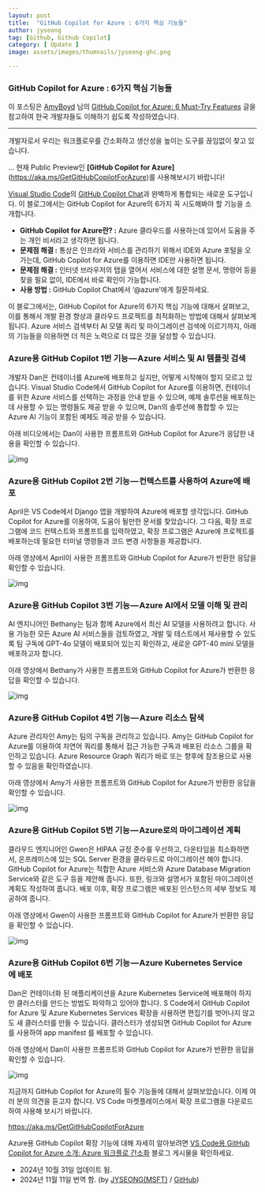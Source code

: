 ```yaml
---
layout: post
title:  "GitHub Copilot for Azure : 6가지 핵심 기능들"
author: jyseong
tag: [Github, Github Copilot]
category: [ Update ]
image: assets/images/thumnails/jyseong-ghc.png

---
```


### GitHub Copilot for Azure : 6가지 핵심 기능들

이 포스팅은 [AmyBoyd](https://techcommunity.microsoft.com/users/amyboyd/386246) 님의 [GitHub Copilot for Azure: 6 Must-Try Features](https://techcommunity.microsoft.com/blog/azuredevcommunityblog/github-copilot-for-azure-6-must-try-features/4283126) 글을 참고하여 한국 개발자들도 이해하기 쉽도록 작성하였습니다.

---

개발자로서 우리는 워크플로우를 간소화하고 생산성을 높이는 도구를 끊임없이 찾고 있습니다.

… 현재 Public Preview인 **[GitHub Copilot for Azure]**(https://aka.ms/GetGitHubCopilotForAzure)를 사용해보시기 바랍니다!

[Visual Studio Code](https://code.visualstudio.com/)의 [GitHub Copilot Chat](https://marketplace.visualstudio.com/items?itemName=GitHub.copilot-chat)과 완벽하게 통합되는 새로운 도구입니다. 이 블로그에서는 GitHub Copilot for Azure의 6가지 꼭 시도해봐야 할 기능을 소개합니다.

- **GitHub Copilot for Azure란? :** Azure 클라우드를 사용하는데 있어서 도움을 주는 개인 비서라고 생각하면 됩니다.
- **문제점 해결 :** 통상은 인프라와 서비스를 관리하기 위해서 IDE와 Azure 포털을 오가는데, GitHub Copilot for Azure를 이용하면 IDE만 사용하면 됩니다.
- **문제점 해결 :** 인터넷 브라우저의 탭을 열어서 서비스에 대한 설명 문서, 명령어 등을 찾을 필요 없이, IDE에서 바로 확인이 가능합니다.
- **사용 방법 :** GitHub Copilot Chat에서 ‘@azure’에게 질문하세요.

이 블로그에서는, GitHub Copilot for Azure의 6가지 핵심 기능에 대해서 살펴보고, 이를 통해서 개발 환경 향상과 클라우드 프로젝트를 최적화하는 방법에 대해서 살펴보게 됩니다. Azure 서비스 검색부터 AI 모델 쿼리 및 마이그레이션 검색에 이르기까지, 아래의 기능들을 이용하면 더 적은 노력으로 더 많은 것을 달성할 수 있습니다.

### Azure용 GitHub Copilot 1번 기능 — Azure 서비스 및 AI 템플릿 검색

개발자 Dan은 컨테이너를 Azure에 배포하고 싶지만, 어떻게 시작해야 할지 모르고 있습니다. Visual Studio Code에서 GitHub Copilot for Azure를 이용하면, 컨테이너를 위한 Azure 서비스를 선택하는 과정을 안내 받을 수 있으며, 예제 솔루션을 배포하는 데 사용할 수 있는 명령들도 제공 받을 수 있으며, Dan의 솔루션에 통합할 수 있는 Azure AI 기능이 포함된 예제도 제공 받을 수 있습니다.

아래 비디오에서는 Dan이 사용한 프롬프트와 GitHub Copilot for Azure가 응답한 내용을 확인할 수 있습니다.

![img](../assets/images/jyseong/ghc1.jpg)

### Azure용 GitHub Copilot 2번 기능 — 컨텍스트를 사용하여 Azure에 배포

April은 VS Code에서 Django 앱을 개발하여 Azure에 배포할 생각입니다. GitHub Copilot for Azure를 이용하여, 도움이 될만한 문서를 찾았습니다. 그 다음, 확장 프로그램에 코드 컨텍스트와 프롬프트를 입력하였고, 확장 프로그램은 Azure에 프로젝트를 배포하는데 필요한 터미널 명령들과 코드 변경 사항들을 제공합니다.

아래 영상에서 April이 사용한 프롬프트와 GitHub Copilot for Azure가 반환한 응답을 확인할 수 있습니다.

![img](../assets/images/jyseong/ghc2.jpg)


### Azure용 GitHub Copilot 3번 기능 — Azure AI에서 모델 이해 및 관리

AI 엔지니어인 Bethany는 팀과 함께 Azure에서 최신 AI 모델을 사용하려고 합니다. 사용 가능한 모든 Azure AI 서비스들을 검토하였고, 개발 및 테스트에서 재사용할 수 있도록 팀 구독에 GPT-4o 모델이 배포되어 있는지 확인하고, 새로운 GPT-40 mini 모델을 배포하고자 합니다.

아래 영상에서 Bethany가 사용한 프롬프트와 GitHub Copilot for Azure가 반환한 응답을 확인할 수 있습니다.

![img](../assets/images/jyseong/ghc3.jpg)

### Azure용 GitHub Copilot 4번 기능 — Azure 리소스 탐색

Azure 관리자인 Amy는 팀의 구독을 관리하고 있습니다. Amy는 GitHub Copilot for Azure를 이용하여 자연어 쿼리를 통해서 접근 가능한 구독과 배포된 리소스 그룹을 확인하고 있습니다. Azure Resource Graph 쿼리가 바로 또는 향후에 참조용으로 사용할 수 있음을 확인하였습니다.

아래 영상에서 Amy가 사용한 프롬프트와 GitHub Copilot for Azure가 반환한 응답을 확인할 수 있습니다.

![img](../assets/images/jyseong/ghc4.jpg)

### Azure용 GitHub Copilot 5번 기능 — Azure로의 마이그레이션 계획

클라우드 엔지니어인 Gwen은 HIPAA 규정 준수를 우선하고, 다운타임을 최소화하면서, 온프레미스에 있는 SQL Server 환경을 클라우드로 마이그레이션 해야 합니다. GitHub Copilot for Azure는 적합한 Azure 서비스와 Azure Database Migration Service와 같은 도구 등을 제안해 줍니다. 또한, 링크와 설명서가 포함된 마이그레이션 계획도 작성하여 줍니다. 배포 이후, 확장 프로그램은 배포된 인스턴스의 세부 정보도 제공하여 줍니다.

아래 영상에서 Gwen이 사용한 프롬프트와 GitHub Copilot for Azure가 반환한 응답을 확인할 수 있습니다.

![img](../assets/images/jyseong/ghc5.jpg)

### Azure용 GitHub Copilot 6번 기능 — Azure Kubernetes Service에 배포

Dan은 컨테이너화 된 애플리케이션을 Azure Kubernetes Service에 배포해야 하지만 클러스터를 만드는 방법도 파악하고 있어야 합니다. S Code에서 GitHub Copilot for Azure 및 Azure Kubernetes Services 확장을 사용하면 편집기를 벗어나지 않고도 새 클러스터를 만들 수 있습니다. 클러스터가 생성되면 GitHub Copilot for Azure를 사용하여 app manifest 를 배포할 수 있습니다.

아래 영상에서 Dan이 사용한 프롬프트와 GitHub Copilot for Azure가 반환한 응답을 확인할 수 있습니다.

![img](../assets/images/jyseong/ghc6.jpg)

지금까지 GitHub Copilot for Azure의 필수 기능들에 대해서 살펴보았습니다. 이제 여러 분의 의견을 듣고자 합니다. VS Code 마켓플레이스에서 확장 프로그램을 다운로드하여 사용해 보시기 바랍니다.

https://aka.ms/GetGitHubCopilotForAzure

Azure용 GitHub Copilot 확장 기능에 대해 자세히 알아보려면 [VS Code용 GitHub Copilot for Azure 소개: Azure 워크플로 간소화](https://techcommunity.microsoft.com/t5/microsoft-developer-community/streamline-your-azure-workflow-introducing-github-copilot-for/ba-p/4276989) 블로그 게시물을 확인하세요.

- 2024년 10월 31일 업데이트 됨.
- 2024년 11월 11일 번역 함. (by [JYSEONG(MSFT)](https://techcommunity.microsoft.com/users/ji%20yong%20seong/219866) / [GitHub](https://github.com/jiyongseong))